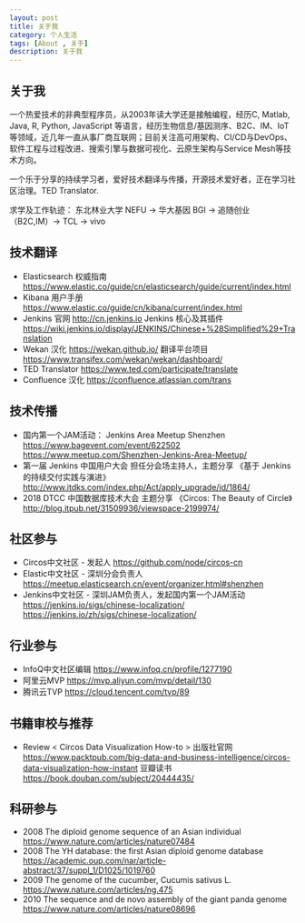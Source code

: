 ```yaml
---
layout: post
title: 关于我
category: 个人生活
tags: [About , 关于]
description: 关于我
---
```


## 关于我
一个热爱技术的非典型程序员，从2003年读大学还是接触编程，经历C, Matlab, Java, R, Python, JavaScript 等语言，经历生物信息/基因测序、B2C、IM、IoT等领域，近几年一直从事厂商互联网；目前关注高可用架构、CI/CD与DevOps、软件工程与过程改进、搜索引擎与数据可视化、云原生架构与Service Mesh等技术方向。

一个乐于分享的持续学习者，爱好技术翻译与传播，开源技术爱好者，正在学习社区治理。TED Translator.

求学及工作轨迹： 东北林业大学 NEFU -> 华大基因 BGI -> 追随创业（B2C,IM）-> TCL -> vivo 


## 技术翻译
* Elasticsearch 权威指南 https://www.elastic.co/guide/cn/elasticsearch/guide/current/index.html 
* Kibana 用户手册 https://www.elastic.co/guide/cn/kibana/current/index.html 
* Jenkins 官网  http://cn.jenkins.io  Jenkins 核心及其插件 https://wiki.jenkins.io/display/JENKINS/Chinese+%28Simplified%29+Translation 
* Wekan 汉化 https://wekan.github.io/    翻译平台项目 https://www.transifex.com/wekan/wekan/dashboard/ 
* TED Translator   https://www.ted.com/participate/translate
* Confluence 汉化  https://confluence.atlassian.com/trans 

## 技术传播 
* 国内第一个JAM活动： Jenkins Area Meetup Shenzhen https://www.bagevent.com/event/622502  https://www.meetup.com/Shenzhen-Jenkins-Area-Meetup/ 
* 第一届 Jenkins 中国用户大会 担任分会场主持人，主题分享 《基于 Jenkins 的持续交付实践与演进》http://www.itdks.com/index.php/Act/apply_upgrade/id/1864/
* 2018 DTCC 中国数据库技术大会 主题分享 《Circos: The Beauty of Circle》 http://blog.itpub.net/31509936/viewspace-2199974/

## 社区参与
* Circos中文社区 - 发起人 https://github.com/node/circos-cn 
* Elastic中文社区 - 深圳分会负责人  https://meetup.elasticsearch.cn/event/organizer.html#shenzhen 
* Jenkins中文社区 - 深圳JAM负责人，发起国内第一个JAM活动 https://jenkins.io/sigs/chinese-localization/  https://jenkins.io/zh/sigs/chinese-localization/ 

## 行业参与
* InfoQ中文社区编辑 https://www.infoq.cn/profile/1277190 
* 阿里云MVP https://mvp.aliyun.com/mvp/detail/130 
* 腾讯云TVP https://cloud.tencent.com/tvp/89 

## 书籍审校与推荐
* Review < Circos Data Visualization How-to > 
  出版社官网 https://www.packtpub.com/big-data-and-business-intelligence/circos-data-visualization-how-instant
  豆瓣读书 https://book.douban.com/subject/20444435/


## 科研参与 
* 2008 The diploid genome sequence of an Asian individual https://www.nature.com/articles/nature07484 
* 2008 The YH database: the first Asian diploid genome database https://academic.oup.com/nar/article-abstract/37/suppl_1/D1025/1019760
* 2009 The genome of the cucumber, Cucumis sativus L. https://www.nature.com/articles/ng.475
* 2010 The sequence and de novo assembly of the giant panda genome https://www.nature.com/articles/nature08696 


